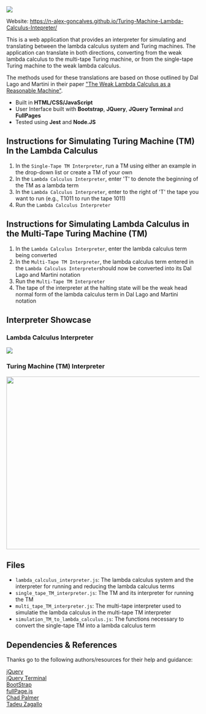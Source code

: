<a href = "https://n-alex-goncalves.github.io/TuringMachineLambdaCalculusIntepreter/">
<img src="img/logo.PNG">
</a>

Website: https://n-alex-goncalves.github.io/Turing-Machine-Lambda-Calculus-Intepreter/

This is a web application that provides an interpreter for simulating and translating between the lambda calculus system and Turing machines. The application can translate in both directions, converting from the weak lambda calculus to the multi-tape Turing machine, or from the single-tape Turing machine to the weak lambda calculus. 

The methods used for these translations are based on those outlined by Dal Lago and Martini in their paper ["The Weak Lambda Calculus as a Reasonable Machine"](https://dl.acm.org/doi/10.1016/j.tcs.2008.01.044).

- Built in **HTML/CSS/JavaScript**
- User Interface built with **Bootstrap**, **JQuery**, **JQuery Terminal** and **FullPages**
- Tested using **Jest** and **Node.JS**

## Instructions for Simulating Turing Machine (TM) In the Lambda Calculus

1. In the `Single-Tape TM Interpreter`, run a TM using either an example in the drop-down list or create a TM of your own
2. In the `Lambda Calculus Interpreter`, enter 'T' to denote the beginning of the TM as a lambda term
3. In the `Lambda Calculus Interpreter`, enter to the right of 'T' the tape you want to run (e.g., T1011 to run the tape 1011)
4. Run the `Lambda Calculus Interpreter`

## Instructions for Simulating Lambda Calculus in the Multi-Tape Turing Machine (TM)

1. In the `Lambda Calculus Interpreter`, enter the lambda calculus term being converted
2. In the `Multi-Tape TM Interpreter`, the lambda calculus term entered in the `Lambda Calculus Interpreter`should now be converted into its Dal Lago and Martini notation
3. Run the `Multi-Tape TM Interpreter`
4. The tape of the interpreter at the halting state will be the weak head normal form of the lambda calculus term in Dal Lago and Martini notation

## Interpreter Showcase

### Lambda Calculus Interpreter

![](img/lambdaGif.gif)
 
### Turing Machine (TM) Interpreter

<img src="img/turingGif.gif" width="740" height="450">

## Files

- `lambda_calculus_interpreter.js`: The lambda calculus system and the interpreter for running and reducing the lambda calculus terms
- `single_tape_TM_interpreter.js`: The TM and its interpreter for running the TM
- `multi_tape_TM_interpreter.js`: The multi-tape interpreter used to simulatie the lambda calculus in the multi-tape TM interpreter
- `simulation_TM_to_lambda_calculus.js`: The functions necessary to convert the single-tape TM into a lambda calculus term 

## Dependencies & References

Thanks go to the following authors/resources for their help and guidance:

[jQuery](https://jquery.com/)  
[jQuery Terminal](https://terminal.jcubic.pl/)  
[BootStrap](https://getbootstrap.com/)  
[fullPage.js](https://alvarotrigo.com/fullPage/)  
[Chad Palmer](https://medium.com/swlh/a-complete-web-page-building-a-turing-machine-in-javascript-d6c32d3708c4)  
[Tadeu Zagallo](https://tadeuzagallo.com/blog/writing-a-lambda-calculus-interpreter-in-javascript/)  
